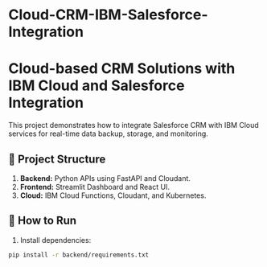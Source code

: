 # Cloud-CRM-IBM-Salesforce-Integration
# Cloud-based CRM Solutions with IBM Cloud and Salesforce Integration

This project demonstrates how to integrate Salesforce CRM with IBM Cloud services for real-time data backup, storage, and monitoring.

## 📂 Project Structure
1. **Backend:** Python APIs using FastAPI and Cloudant.
2. **Frontend:** Streamlit Dashboard and React UI.
3. **Cloud:** IBM Cloud Functions, Cloudant, and Kubernetes.

## 🚀 How to Run
1. Install dependencies:
```bash
pip install -r backend/requirements.txt
